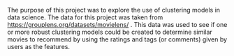 The purpose of this project was to explore the use of clustering models in data science. The data for this project was taken from https://grouplens.org/datasets/movielens/ . This data was used to see if one or more robust clustering models could be created to determine similar movies to recommend by using the ratings and tags (or comments) given by users as the features.
